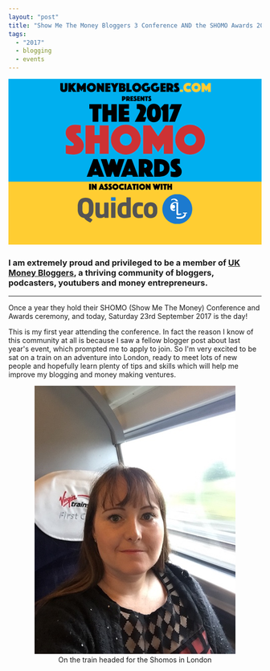 ```yaml
---
layout: "post"
title: "Show Me The Money Bloggers 3 Conference AND the SHOMO Awards 2017!"
tags:
  - "2017"
  - blogging
  - events
---
```

![Show Me The Money Conference logo](/i/shomos2017.png)

### I am extremely proud and privileged to be a member of <a href="https://ukmoneybloggers.com" target="_blank">UK Money Bloggers</a>, a thriving community of bloggers, podcasters, youtubers and money entrepreneurs.

***  

Once a year they hold their SHOMO (Show Me The Money) Conference and Awards ceremony, and today, Saturday 23rd September 2017 is the day!

This is my first year attending the conference. In fact the reason I know of this community at all is because I saw a fellow blogger post about last year's event, which prompted me to apply to join. So I'm very excited to be sat on a train on an adventure into London, ready to meet lots of new people and hopefully learn plenty of tips and skills which will help me improve my blogging and money making ventures.

<center>
<figure>
    <img src='/i/show-me-the-money-conference.jpg' alt='Show Me The Money Conference - Corinna on train to London'>
    <figcaption>On the train headed for the Shomos in London</figcaption>
</figure>
</center>











     




